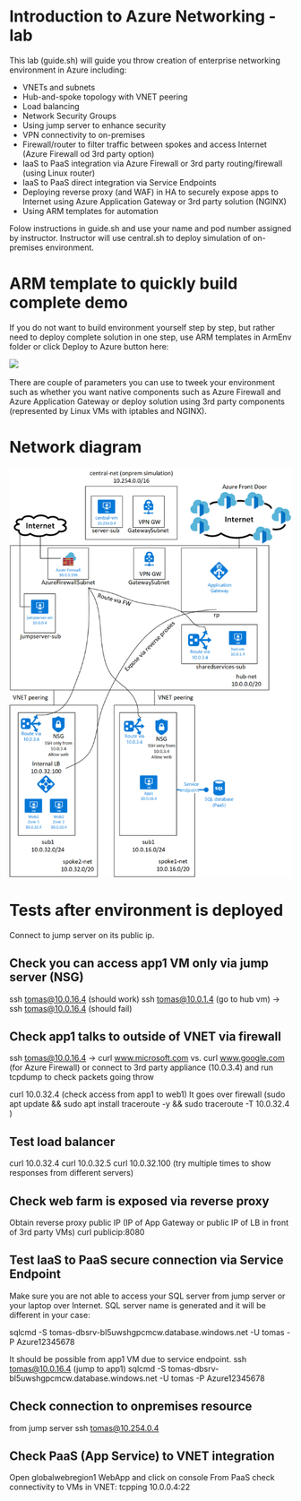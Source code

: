 # Introduction to Azure Networking - lab

This lab (guide.sh) will guide you throw creation of enterprise networking environment in Azure including:
* VNETs and subnets
* Hub-and-spoke topology with VNET peering
* Load balancing
* Network Security Groups
* Using jump server to enhance security
* VPN connectivity to on-premises
* Firewall/router to filter traffic between spokes and access Internet (Azure Firewall od 3rd party option)
* IaaS to PaaS integration via Azure Firewall or 3rd party routing/firewall (using Linux router)
* IaaS to PaaS direct integration via Service Endpoints
* Deploying reverse proxy (and WAF) in HA to securely expose apps to Internet using Azure Application Gateway or 3rd party solution (NGINX)
* Using ARM templates for automation

Folow instructions in guide.sh and use your name and pod number assigned by instructor.
Instructor will use central.sh to deploy simulation of on-premises environment.

# ARM template to quickly build complete demo
If you do not want to build environment yourself step by step, but rather need to deploy complete solution in one step, use ARM templates in ArmEnv folder or click Deploy to Azure button here:

<a href="https://portal.azure.com/#create/Microsoft.Template/uri/https%3A%2F%2Fgithub.com%2Ftkubica12%2Fazure-networking-lab%2Fraw%2Fmaster%2FArmEnv%2Fmain.json" target="_blank">
    <img src="http://azuredeploy.net/deploybutton.png"/>
</a>

There are couple of parameters you can use to tweek your environment such as whether you want native components such as Azure Firewall and Azure Application Gateway or deploy solution using 3rd party components (represented by Linux VMs with iptables and NGINX).

# Network diagram

![diagram](./img/diagramNative.png)

# Tests after environment is deployed
Connect to jump server on its public ip.

## Check you can access app1 VM only via jump server (NSG)
ssh tomas@10.0.16.4 (should work)
ssh tomas@10.0.1.4 (go to hub vm) -> ssh tomas@10.0.16.4 (should fail)

## Check app1 talks to outside of VNET via firewall
ssh tomas@10.0.16.4 -> curl www.microsoft.com vs. curl www.google.com (for Azure Firewall)
or connect to 3rd party appliance (10.0.3.4) and run tcpdump to check packets going throw

curl 10.0.32.4 (check access from app1 to web1)
It goes over firewall (sudo apt update && sudo apt install traceroute -y && sudo traceroute -T 10.0.32.4
)

## Test load balancer
curl 10.0.32.4
curl 10.0.32.5
curl 10.0.32.100 (try multiple times to show responses from different servers)

## Check web farm is exposed via reverse proxy
Obtain reverse proxy public IP (IP of App Gateway or public IP of LB in front of 3rd party VMs)
curl publicip:8080

## Test IaaS to PaaS secure connection via Service Endpoint
Make sure you are not able to access your SQL server from jump server or your laptop over Internet. SQL server name is generated and it will be different in your case:

sqlcmd -S tomas-dbsrv-bl5uwshgpcmcw.database.windows.net -U tomas -P Azure12345678

It should be possible from app1 VM due to service endpoint.
ssh tomas@10.0.16.4 (jump to app1) 
sqlcmd -S tomas-dbsrv-bl5uwshgpcmcw.database.windows.net -U tomas -P Azure12345678

## Check connection to onpremises resource
from jump server
ssh tomas@10.254.0.4

## Check PaaS (App Service) to VNET integration
Open globalwebregion1 WebApp and click on console
From PaaS check connectivity to VMs in VNET:
tcpping 10.0.0.4:22